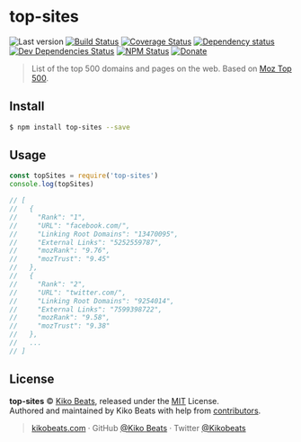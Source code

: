 # top-sites

![Last version](https://img.shields.io/github/tag/Kikobeats/top-sites.svg?style=flat-square)
[![Build Status](https://img.shields.io/travis/Kikobeats/top-sites/master.svg?style=flat-square)](https://travis-ci.org/Kikobeats/top-sites)
[![Coverage Status](https://img.shields.io/coveralls/Kikobeats/top-sites.svg?style=flat-square)](https://coveralls.io/github/Kikobeats/top-sites)
[![Dependency status](https://img.shields.io/david/Kikobeats/top-sites.svg?style=flat-square)](https://david-dm.org/Kikobeats/top-sites)
[![Dev Dependencies Status](https://img.shields.io/david/dev/Kikobeats/top-sites.svg?style=flat-square)](https://david-dm.org/Kikobeats/top-sites#info=devDependencies)
[![NPM Status](https://img.shields.io/npm/dm/top-sites.svg?style=flat-square)](https://www.npmjs.org/package/top-sites)
[![Donate](https://img.shields.io/badge/donate-paypal-blue.svg?style=flat-square)](https://paypal.me/Kikobeats)

> List of the top 500 domains and pages on the web. Based on [Moz Top 500](https://moz.com/top500).

## Install

```bash
$ npm install top-sites --save
```

## Usage

```js
const topSites = require('top-sites')
console.log(topSites)

// [
//   {
//     "Rank": "1",
//     "URL": "facebook.com/",
//     "Linking Root Domains": "13470095",
//     "External Links": "5252559787",
//     "mozRank": "9.76",
//     "mozTrust": "9.45"
//   },
//   {
//     "Rank": "2",
//     "URL": "twitter.com/",
//     "Linking Root Domains": "9254014",
//     "External Links": "7599398722",
//     "mozRank": "9.58",
//     "mozTrust": "9.38"
//   },
//   ...
// ]
```

## License

**top-sites** © [Kiko Beats](https://kikobeats.com), released under the [MIT](https://github.com/Kikobeats/top-sites/blob/master/LICENSE.md) License.<br>
Authored and maintained by Kiko Beats with help from [contributors](https://github.com/Kikobeats/top-sites/contributors).

> [kikobeats.com](https://kikobeats.com) · GitHub [@Kiko Beats](https://github.com/Kikobeats) · Twitter [@Kikobeats](https://twitter.com/Kikobeats)
